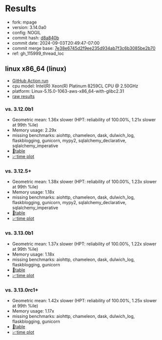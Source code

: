 # Results

- fork: mpage
- version: 3.14.0a0
- config: NOGIL
- commit hash: [d8a840b](https://github.com/mpage/cpython/commit/d8a840b)
- commit date: 2024-09-03T20:49:47-07:00
- commit merge base: [7e38e6745d2f9ee235d934ab7f3c6b3085be2b70](https://github.com/mpage/cpython/commit/7e38e6745d2f9ee235d934ab7f3c6b3085be2b70)
- ref: gh_115999_thread_loc

## linux x86_64 (linux)

- [GitHub Action run](https://github.com/facebookexperimental/free-threading-benchmarking/actions/runs/10694784445)
- cpu model: Intel(R) Xeon(R) Platinum 8259CL CPU @ 2.50GHz
- platform: Linux-5.15.0-1063-aws-x86_64-with-glibc2.31
- [raw results](bm-20240903-linux-x86_64-mpage-gh_115999_thread_loc-3.14.0a0-d8a840b.json)

### vs. 3.12.0b1

- Geometric mean: 1.36x slower (HPT: reliability of 100.00%, 1.21x slower at 99th %ile)
- Memory usage: 2.29x
- missing benchmarks: aiohttp, chameleon, dask, dulwich_log, flaskblogging, gunicorn, mypy2, sqlalchemy_declarative, sqlalchemy_imperative
- [📄table](bm-20240903-linux-x86_64-mpage-gh_115999_thread_loc-3.14.0a0-d8a840b-vs-3.12.0b1.md)
- [📈time plot](bm-20240903-linux-x86_64-mpage-gh_115999_thread_loc-3.14.0a0-d8a840b-vs-3.12.0b1.svg)

### vs. 3.12.5+

- Geometric mean: 1.38x slower (HPT: reliability of 100.00%, 1.23x slower at 99th %ile)
- Memory usage: 1.18x
- missing benchmarks: aiohttp, chameleon, dask, dulwich_log, flaskblogging, gunicorn, mypy2, sqlalchemy_declarative, sqlalchemy_imperative
- [📄table](bm-20240903-linux-x86_64-mpage-gh_115999_thread_loc-3.14.0a0-d8a840b-vs-3.12.5%2B.md)
- [📈time plot](bm-20240903-linux-x86_64-mpage-gh_115999_thread_loc-3.14.0a0-d8a840b-vs-3.12.5%2B.svg)

### vs. 3.13.0b1

- Geometric mean: 1.37x slower (HPT: reliability of 100.00%, 1.22x slower at 99th %ile)
- Memory usage: 1.18x
- missing benchmarks: aiohttp, chameleon, dask, dulwich_log, flaskblogging, gunicorn
- [📄table](bm-20240903-linux-x86_64-mpage-gh_115999_thread_loc-3.14.0a0-d8a840b-vs-3.13.0b1.md)
- [📈time plot](bm-20240903-linux-x86_64-mpage-gh_115999_thread_loc-3.14.0a0-d8a840b-vs-3.13.0b1.svg)

### vs. 3.13.0rc1+

- Geometric mean: 1.42x slower (HPT: reliability of 100.00%, 1.25x slower at 99th %ile)
- Memory usage: 1.17x
- missing benchmarks: aiohttp, chameleon, dask, dulwich_log, flaskblogging, gunicorn
- [📄table](bm-20240903-linux-x86_64-mpage-gh_115999_thread_loc-3.14.0a0-d8a840b-vs-3.13.0rc1%2B.md)
- [📈time plot](bm-20240903-linux-x86_64-mpage-gh_115999_thread_loc-3.14.0a0-d8a840b-vs-3.13.0rc1%2B.svg)

